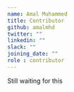 ```yaml
---
name: Amal Muhammed
title: Contributor
github: amalmhd
twitter: ""
linkedin: ""
slack: ""
joining_date: ""
role : contributor
---
```


Still waiting for this
